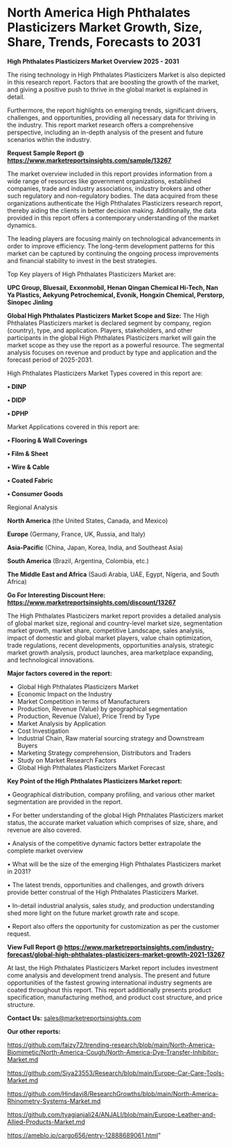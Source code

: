 # North America High Phthalates Plasticizers Market Growth, Size, Share, Trends, Forecasts to 2031

<Strong> High Phthalates Plasticizers Market Overview 2025 - 2031</strong>

The rising technology in High Phthalates Plasticizers Market is also depicted in this research report. Factors that are boosting the growth of the market, and giving a positive push to thrive in the global market is explained in detail.

Furthermore, the report highlights on emerging trends, significant drivers, challenges, and opportunities, providing all necessary data for thriving in the industry. This report market research offers a comprehensive perspective, including an in-depth analysis of the present and future scenarios within the industry.

<strong>Request Sample Report @ <a href=https://www.marketreportsinsights.com/sample/13267>https://www.marketreportsinsights.com/sample/13267</a></strong>

The market overview included in this report provides information from a wide range of resources like government organizations, established companies, trade and industry associations, industry brokers and other such regulatory and non-regulatory bodies. The data acquired from these organizations authenticate the High Phthalates Plasticizers research report, thereby aiding the clients in better decision making. Additionally, the data provided in this report offers a contemporary understanding of the market dynamics.

The leading players are focusing mainly on technological advancements in order to improve efficiency. The long-term development patterns for this market can be captured by continuing the ongoing process improvements and financial stability to invest in the best strategies.

Top Key players of High Phthalates Plasticizers Market are:

<strong>UPC Group, Bluesail, Exxonmobil, Henan Qingan Chemical Hi-Tech, Nan Ya Plastics, Aekyung Petrochemical, Evonik, Hongxin Chemical, Perstorp, Sinopec Jinling</strong>

<strong><b>Global High Phthalates Plasticizers Market Scope and Size:</b></strong>
The High Phthalates Plasticizers market is declared segment by company, region (country), type, and application. Players, stakeholders, and other participants in the global High Phthalates Plasticizers market will gain the market scope as they use the report as a powerful resource. The segmental analysis focuses on revenue and product by type and application and the forecast period of 2025-2031.

High Phthalates Plasticizers Market Types covered in this report are:

<strong>• DINP

• DIDP

• DPHP</strong>

Market Applications covered in this report are:

<strong>• Flooring & Wall Coverings

• Film & Sheet

• Wire & Cable

• Coated Fabric

• Consumer Goods</strong> 

Regional Analysis

<strong>North America</strong> (the United States, Canada, and Mexico)

<strong>Europe</strong> (Germany, France, UK, Russia, and Italy)

<strong>Asia-Pacific</strong> (China, Japan, Korea, India, and Southeast Asia)

<strong>South America</strong> (Brazil, Argentina, Colombia, etc.)

<strong>The Middle East and Africa</strong> (Saudi Arabia, UAE, Egypt, Nigeria, and South Africa)

<strong>Go For Interesting Discount Here: <a href=https://www.marketreportsinsights.com/discount/13267>https://www.marketreportsinsights.com/discount/13267</a></strong>

The High Phthalates Plasticizers market report provides a detailed analysis of global market size, regional and country-level market size, segmentation market growth, market share, competitive Landscape, sales analysis, impact of domestic and global market players, value chain optimization, trade regulations, recent developments, opportunities analysis, strategic market growth analysis, product launches, area marketplace expanding, and technological innovations.

<strong><b>Major factors covered in the report:</b></strong>
<ul>
  <li>Global High Phthalates Plasticizers Market </li>
  <li>Economic Impact on the Industry</li>
  <li>Market Competition in terms of Manufacturers</li>
  <li>Production, Revenue (Value) by geographical segmentation</li>
  <li>Production, Revenue (Value), Price Trend by Type</li>
  <li>Market Analysis by Application</li>
  <li>Cost Investigation</li>
  <li>Industrial Chain, Raw material sourcing strategy and Downstream Buyers</li>
  <li>Marketing Strategy comprehension, Distributors and Traders</li>
  <li>Study on Market Research Factors</li>
  <li>Global High Phthalates Plasticizers Market Forecast</li>
</ul>

<strong><b>Key Point of the High Phthalates Plasticizers Market report:</b></strong>

• Geographical distribution, company profiling, and various other market segmentation are provided in the report.

• For better understanding of the global High Phthalates Plasticizers market status, the accurate market valuation which comprises of size, share, and revenue are also covered.

• Analysis of the competitive dynamic factors better extrapolate the complete market overview

• What will be the size of the emerging High Phthalates Plasticizers market in 2031?

• The latest trends, opportunities and challenges, and growth drivers provide better construal of the High Phthalates Plasticizers Market.

• In-detail industrial analysis, sales study, and production understanding shed more light on the future market growth rate and scope.

• Report also offers the opportunity for customization as per the customer request.

<strong><b>View Full Report @ <a href=https://www.marketreportsinsights.com/industry-forecast/global-high-phthalates-plasticizers-market-growth-2021-13267>https://www.marketreportsinsights.com/industry-forecast/global-high-phthalates-plasticizers-market-growth-2021-13267</a></b></strong>


At last, the High Phthalates Plasticizers Market report includes investment come analysis and development trend analysis. The present and future opportunities of the fastest growing international industry segments are coated throughout this report. This report additionally presents product specification, manufacturing method, and product cost structure, and price structure.

<strong>Contact Us:</strong>
sales@marketreportsinsights.com

<strong>Our other reports:</strong>

<a href=https://github.com/faizy72/trending-research/blob/main/North-America-Biomimetic/North-America-Cough/North-America-Dye-Transfer-Inhibitor-Market.md>https://github.com/faizy72/trending-research/blob/main/North-America-Biomimetic/North-America-Cough/North-America-Dye-Transfer-Inhibitor-Market.md</a>

<a href=https://github.com/Siya23553/Research/blob/main/Europe-Car-Care-Tools-Market.md>https://github.com/Siya23553/Research/blob/main/Europe-Car-Care-Tools-Market.md</a>

<a href=https://github.com/Hindavi8/ResearchGrowths/blob/main/North-America-Rhinometry-Systems-Market.md>https://github.com/Hindavi8/ResearchGrowths/blob/main/North-America-Rhinometry-Systems-Market.md</a>

<a href=https://github.com/tyagianjali24/ANJALI/blob/main/Europe-Leather-and-Allied-Products-Market.md>https://github.com/tyagianjali24/ANJALI/blob/main/Europe-Leather-and-Allied-Products-Market.md</a>

<a href=https://ameblo.jp/cargo656/entry-12888689061.html>https://ameblo.jp/cargo656/entry-12888689061.html</a>"
